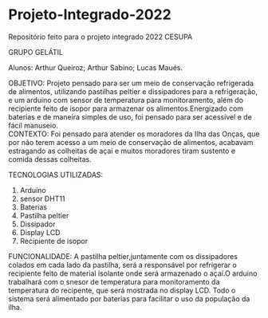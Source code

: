 # Projeto-Integrado-2022
Repositório feito para o projeto integrado 2022 CESUPA

GRUPO GELÁTIL

Alunos: Arthur Queiroz; Arthur Sabino; Lucas Maués.

OBJETIVO:
Projeto pensado para ser um meio de conservação refrigerada de alimentos, utilizando pastilhas peltier e dissipadores  para a refrigeração, e um arduino com sensor de temperatura para monitoramento, além do recipiente feito de isopor para armazenar os alimentos.Energizado com baterias e de maneira simples de uso, foi pensado para ser acessível e de fácil manuseio.   
CONTEXTO:
Foi pensado para atender os moradores da Ilha das Onças, que por não terem acesso a um meio de conservação de alimentos, acabavam estragando as colheitas de açaí e muitos moradores tiram sustento e comida dessas colheitas.

TECNOLOGIAS UTILIZADAS:
 1. Arduíno
 2. sensor DHT11
 3. Baterias
 4. Pastilha peltier
 5. Dissipador
 6. Display LCD
 7. Recipiente de isopor
 
 FUNCIONALIDADE:
A pastilha peltier,juntamente com os dissipadores colados em cada lado da pastilha, será a responsável por refrigerar o recipiente feito de material isolante onde será
armazenado o açaí.O arduino trabalhará com o snesor de temperatura para monitoramento da temperatura do recipente, que será mostrada no display LCD. Todo o sistema será
alimentado por baterias para facilitar o uso da população da ilha.

